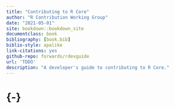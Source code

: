 ```yaml
--- 
title: "Contributing to R Core"
author: "R Contribution Working Group"
date: "2021-05-01"
site: bookdown::bookdown_site
documentclass: book
bibliography: [book.bib]
biblio-style: apalike
link-citations: yes
github-repo: forwards/rdevguide
url: 'TDDO'
description: "A developer's guide to contributing to R Core."
---
```


# {-}
